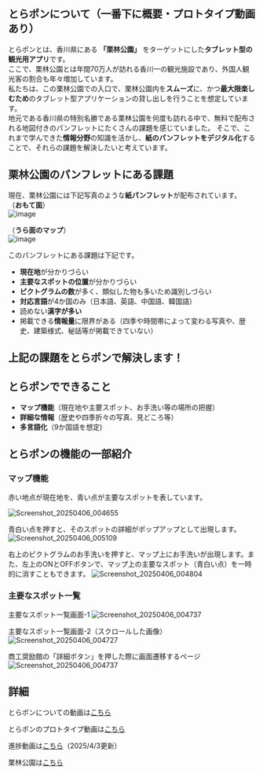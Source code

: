 

## とらポンについて（一番下に概要・プロトタイプ動画あり）
とらポンとは、香川県にある **「栗林公園」** をターゲットにした**タブレット型の観光用アプリ**です。  
ここで、栗林公園とは年間70万人が訪れる香川一の観光施設であり、外国人観光客の割合も年々増加しています。  
私たちは、この栗林公園での入口で、栗林公園内を**スムーズ**に、かつ**最大限楽しむため**のタブレット型アプリケーションの貸し出しを行うことを想定しています。    
地元である香川県の特別名勝である栗林公園を何度も訪れる中で、無料で配布される地図付きのパンフレットにたくさんの課題を感じていました。
そこで、これまで学んできた**情報分野**の知識を活かし、**紙のパンフレットをデジタル化**することで、それらの課題を解決したいと考えています。  

## 栗林公園のパンフレットにある課題
現在、栗林公園には下記写真のような**紙パンフレット**が配布されています。  
（**おもて面**）  
![image](https://github.com/user-attachments/assets/5eb0d25e-b2a2-4a4a-9eca-7b84d7ea3acf)

（**うら面のマップ**）  
![image](https://github.com/user-attachments/assets/dc1000ba-dd49-410e-9b54-e816d9d9d331)
<br>

このパンフレットにある課題は下記です。
- **現在地**が分かりづらい
- **主要なスポットの位置**が分かりづらい
- **ピクトグラムの数**が多く、類似した物も多いため識別しづらい
- **対応言語**が4か国のみ（日本語、英語、中国語、韓国語）
- 読めない**漢字が多い**
- 掲載できる**情報量**に限界がある（四季や時間帯によって変わる写真や、歴史、建築様式、秘話等が掲載できていない）  <br>

## 上記の課題をとらポンで解決します！

## とらポンでできること
- **マップ機能**（現在地や主要スポット、お手洗い等の場所の把握）
- **詳細な情報**（歴史や四季折々の写真、見どころ等）
- **多言語化**（9か国語を想定)<br>


## とらポンの機能の一部紹介
### マップ機能
赤い地点が現在地を、青い点が主要なスポットを表しています。

![Screenshot_20250406_004655](https://github.com/user-attachments/assets/350a5a3f-fc6d-4c3a-b926-c3c4a5fe3143)
<br>

青白い点を押すと、そのスポットの詳細がポップアップとして出現します。
![Screenshot_20250406_005109](https://github.com/user-attachments/assets/f8167c5b-24f2-45e7-98dc-c5dfb064929f)
<br>

右上のピクトグラムのお手洗いを押すと、マップ上にお手洗いが出現します。また、左上のONとOFFボタンで、マップ上の主要なスポット（青白い点）を一時的に消すこともできます。
![Screenshot_20250406_004804](https://github.com/user-attachments/assets/711c1c41-e242-4a1e-9352-b2510b5c772e)  


### 主要なスポット一覧
主要なスポット一覧画面-1
![Screenshot_20250406_004737](https://github.com/user-attachments/assets/0b9d0a5b-91f7-4a60-b054-6c347aaec470)<br>


主要なスポット一覧画面-2（スクロールした画像）
![Screenshot_20250406_004727](https://github.com/user-attachments/assets/135cb887-a836-414e-9ca1-ac3c327245e9)<br>


商工奨励館の「詳細ボタン」を押した際に画面遷移するページ
![Screenshot_20250406_004737](https://github.com/user-attachments/assets/b13e68e8-23a4-41f9-857b-6b1196dbb876)





## 詳細
とらポンについての動画は[こちら](https://youtu.be/1b6n4trgojU)

とらポンのプロトタイプ動画は[こちら](https://youtu.be/yRRKz_Quaiw)

進捗動画は[こちら](https://youtube.com/shorts/BUY3kvUIw84)（2025/4/3更新）

栗林公園は[こちら](https://www.my-kagawa.jp/ritsuringarden)


